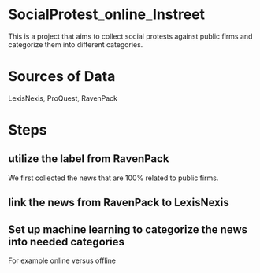 # SocialProtest_online_Instreet
This is a project that aims to collect social protests against public firms and categorize them into different categories. 

# Sources of Data
LexisNexis, ProQuest, RavenPack

# Steps
## utilize the label from RavenPack

We first collected the news that are 100% related to public firms. 

## link the news from RavenPack to LexisNexis


## Set up machine learning to categorize the news into needed categories

For example online versus offline


